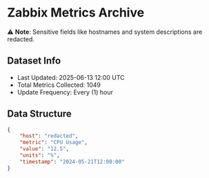 # Zabbix Metrics Archive

⚠️ **Note**: Sensitive fields like hostnames and system descriptions are redacted.

## Dataset Info
- Last Updated: 2025-06-13 12:00 UTC
- Total Metrics Collected: 1049
- Update Frequency: Every (1) hour

## Data Structure
```json
{
    "host": "redacted",
    "metric": "CPU Usage",
    "value": "12.5",
    "units": "%",
    "timestamp": "2024-05-21T12:00:00"
}
```
